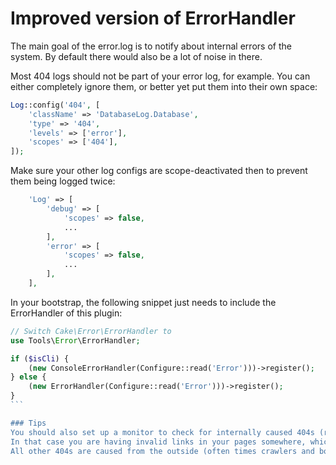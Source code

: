 # Improved version of ErrorHandler

The main goal of the error.log is to notify about internal errors of the system.
By default there would also be a lot of noise in there.

Most 404 logs should not be part of your error log, for example. 
You can either completely ignore them, or better yet put them into their own space:
```php
Log::config('404', [
	'className' => 'DatabaseLog.Database',
	'type' => '404',
	'levels' => ['error'],
	'scopes' => ['404'],
]);
```

Make sure your other log configs are scope-deactivated then to prevent them being logged twice:
```php
	'Log' => [
		'debug' => [
			'scopes' => false,
			...
		],
		'error' => [
			'scopes' => false,
			...
		],
	],
```

In your bootstrap, the following snippet just needs to include the ErrorHandler of this plugin:
````php
// Switch Cake\Error\ErrorHandler to
use Tools\Error\ErrorHandler;

if ($isCli) {
	(new ConsoleErrorHandler(Configure::read('Error')))->register();
} else {
	(new ErrorHandler(Configure::read('Error')))->register();
}
```

### Tips
You should also set up a monitor to check for internally caused 404s (referrer is a page on the own site) and alert (via email or alike).
In that case you are having invalid links in your pages somewhere, which should be fixed.
All other 404s are caused from the outside (often times crawlers and bots) and are usually not too relevant.
